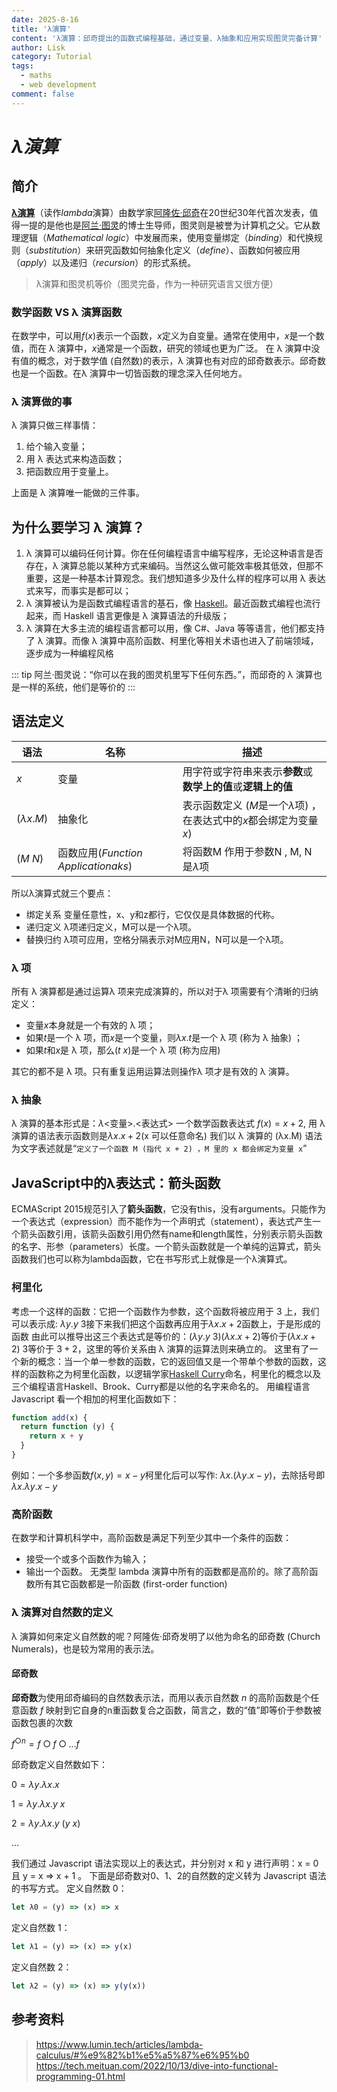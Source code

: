 ```yaml
---
date: 2025-8-16
title: 'λ演算'
content: 'λ演算：邱奇提出的函数式编程基础，通过变量、λ抽象和应用实现图灵完备计算'
author: Lisk
category: Tutorial
tags:
  - maths
  - web development
comment: false
---
```


# $\lambda 演算$

## 简介

[**λ演算**](https://zh.wikipedia.org/wiki/%ce%9b%e6%bc%94%e7%ae%97#%e8%a7%a3%e9%87%8a%e4%b8%8e%e5%ba%94%e7%94%a8)（读作*lambda*演算）由数学家[阿隆佐·邱奇](https://zh.wikipedia.org/wiki/%e9%98%bf%e9%9a%86%e4%bd%90%c2%b7%e9%82%b1%e5%a5%87)在20世纪30年代首次发表，值得一提的是他也是[阿兰·图灵](https://zh.wikipedia.org/wiki/%e8%89%be%e4%bc%a6%c2%b7%e5%9b%be%e7%81%b5)的博士生导师，图灵则是被誉为计算机之父。它从数理逻辑（_Mathematical logic_）中发展而来，使用变量绑定（_binding_）和代换规则（_substitution_）来研究函数如何抽象化定义（_define_）、函数如何被应用（_apply_）以及递归（_recursion_）的形式系统。

> λ演算和图灵机等价（图灵完备，作为一种研究语言又很方便）

### 数学函数 VS λ 演算函数

在数学中，可以用$f(x)$表示一个函数，$x$定义为自变量。通常在使用中，$x$是一个数值，而在 λ 演算中，$x$通常是一个函数，研究的领域也更为广泛。
在 λ 演算中没有值的概念，对于数学值 (自然数)的表示，λ 演算也有对应的邱奇数表示。邱奇数也是一个函数。在λ 演算中一切皆函数的理念深入任何地方。

### λ 演算做的事

λ 演算只做三样事情：

1. 给个输入变量；
2. 用 λ 表达式来构造函数；
3. 把函数应用于变量上。

上面是 λ 演算唯一能做的三件事。

## 为什么要学习 λ 演算？

1. λ 演算可以编码任何计算。你在任何编程语言中编写程序，无论这种语言是否存在，λ 演算总能以某种方式来编码。当然这么做可能效率极其低效，但那不重要，这是一种基本计算观念。我们想知道多少及什么样的程序可以用 λ 表达式来写，而事实是都可以；
2. λ 演算被认为是函数式编程语言的基石，像 [Haskell](https://www.haskell.org/)。最近函数式编程也流行起来，而 Haskell 语言更像是 λ 演算语法的升级版；
3. λ 演算在大多主流的编程语言都可以用，像 C#、Java 等等语言，他们都支持了 λ 演算。而像 λ 演算中高阶函数、柯里化等相关术语也进入了前端领域，逐步成为一种编程风格

::: tip
阿兰·图灵说：“你可以在我的图灵机里写下任何东西。”，而邱奇的 λ 演算也是一样的系统，他们是等价的
:::

## 语法定义

| 语法            | 名称                                | 描述                                                                    |
| --------------- | ----------------------------------- | ----------------------------------------------------------------------- |
| $x$             | 变量                                | 用字符或字符串来表示**参数**或**数学上的值**或**逻辑上的值**            |
| $(\lambda x.M)$ | 抽象化                              | 表示函数定义 ($M$是一个$\lambda$项) ，在表达式中的$x$都会绑定为变量$x$) |
| $(M$ $N)$       | 函数应用(_Function Applicationaks_) | 将函数M 作用于参数N , M, N是$\lambda$项                                 |

所以λ演算式就三个要点：

- 绑定关系
  变量任意性，x、y和z都行，它仅仅是具体数据的代称。
- 递归定义
  λ项递归定义，M可以是一个λ项。
- 替换归约
  λ项可应用，空格分隔表示对M应用N，N可以是一个λ项。

### λ 项

所有 λ 演算都是通过运算λ 项来完成演算的，所以对于λ 项需要有个清晰的归纳定义：

- 变量$x$本身就是一个有效的 λ 项；
- 如果$t$是一个 λ 项，而$x$是一个变量，则$\lambda x.t$是一个 λ 项 (称为 λ 抽象) ；
- 如果$t$和$x$是 λ 项，那么$(t$ $x)$是一个 λ 项 (称为应用)

其它的都不是 λ 项。只有重复运用运算法则操作λ 项才是有效的 λ 演算。

### λ 抽象

λ 演算的基本形式是：$\lambda$<变量>.<表达式>
一个数学函数表达式 $f(x)=x+2$, 用 λ 演算的语法表示函数则是$\lambda x . x+2$(x 可以任意命名)
我们以 λ 演算的 (λx.M) 语法为文字表述就是“`定义了一个函数 M (指代 x + 2) ，M 里的 x 都会绑定为变量 x`”

## JavaScript中的λ表达式：箭头函数

ECMAScript 2015规范引入了**箭头函数**，它没有this，没有arguments。只能作为一个表达式（expression）而不能作为一个声明式（statement），表达式产生一个箭头函数引用，该箭头函数引用仍然有name和length属性，分别表示箭头函数的名字、形参（parameters）长度。一个箭头函数就是一个单纯的运算式，箭头函数我们也可以称为lambda函数，它在书写形式上就像是一个λ演算式。

### 柯里化

考虑一个这样的函数：它把一个函数作为参数，这个函数将被应用于 3 上，我们可以表示成: $\lambda y.y$ 3接下来我们把这个函数再应用于$\lambda x.x+2$函数上，于是形成的函数 由此可以推导出这三个表达式是等价的：($\lambda y.y$ 3)$(\lambda x.x+2)$等价于($\lambda x.x+2$) $3$等价于 $3+2$，这里的等价关系由 λ 演算的运算法则来确立的。
这里有了一个新的概念：当一个单一参数的函数，它的返回值又是一个带单个参数的函数，这样的函数称之为柯里化函数，以逻辑学家[Haskell Curry](https://zh.wikipedia.org/wiki/%e5%93%88%e6%96%af%e5%87%af%e5%b0%94%c2%b7%e6%9f%af%e9%87%8c)命名，柯里化的概念以及三个编程语言Haskell、Brook、Curry都是以他的名字来命名的。
用编程语言 Javascript 看一个相加的柯里化函数如下：

```js
function add(x) {
  return function (y) {
    return x + y
  }
}
```

例如：一个多参函数$f(x, y)=x-y$柯里化后可以写作: $\lambda x.(\lambda y.x-y)$，去除括号即 $\lambda x.\lambda y.x-y$

### 高阶函数

在数学和计算机科学中，高阶函数是满足下列至少其中一个条件的函数：

- 接受一个或多个函数作为输入；
- 输出一个函数。
  无类型 lambda 演算中所有的函数都是高阶的。除了高阶函数所有其它函数都是一阶函数 (first-order function)

### λ 演算对自然数的定义

λ 演算如何来定义自然数的呢？阿隆佐·邱奇发明了以他为命名的邱奇数 (Church Numerals)，也是较为常用的表示法。

#### 邱奇数

**邱奇数**为使用邱奇编码的自然数表示法，而用以表示自然数 $n$ 的高阶函数是个任意函数 $f$ 映射到它自身的n重函数复合之函数，简言之，数的“值”即等价于参数被函数包裹的次数

$f^{\bigcirc n}=f \bigcirc f\bigcirc...f$

邱奇数定义自然数如下：

$0=\lambda y.\lambda x.x$

$1=\lambda y.\lambda x.y$ $x$

$2=\lambda y.\lambda x.y$ $(y$ $x)$

...

我们通过 Javascript 语法实现以上的表达式，并分别对 x 和 y 进行声明：x = 0 且 y = x => x + 1 。
下面是邱奇数对0、1、2的自然数的定义转为 Javascript 语法的书写方式。
定义自然数 0：

```js
let λ0 = (y) => (x) => x
```

定义自然数 1：

```js
let λ1 = (y) => (x) => y(x)
```

定义自然数 2：

```js
let λ2 = (y) => (x) => y(y(x))
```

## 参考资料

> https://www.lumin.tech/articles/lambda-calculus/#%e9%82%b1%e5%a5%87%e6%95%b0
> https://tech.meituan.com/2022/10/13/dive-into-functional-programming-01.html
